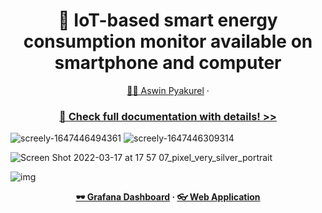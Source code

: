 <div align="center">
  <h1>🔌 IoT-based smart energy consumption monitor available on smartphone and computer</h1>
  <a href="https://github.com/masapasa">👨‍💻 Aswin Pyakurel</a> ·
  
  <h3><a href=["https://docs.google.com/document/d/1jhqEres5edHJjxnNhQFEBi700JlmsEEl4ekNuDhgXfw/edit?usp=sharing"](https://new.ultrahack.org/hackathons/smart-industry-deephack/browse)>📜 Check full documentation with details! >></a></h3>
</div>

![screely-1647446494361]()
![screely-1647446309314]()

![Screen Shot 2022-03-17 at 17 57 07_pixel_very_silver_portrait]()

![img]()

<div align="center">
<b>
<a href="">🕶 Grafana Dashboard</a> · <a href="">👓 Web Application</a>
  </b>
</div>
<!-- -->
